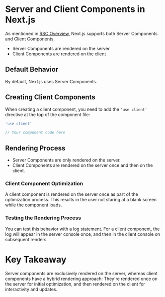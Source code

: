 # Server and Client Components in Next.js

As mentioned in [RSC Overview](/Notes/04-RSC-Overview.md), Next.js supports both Server Components and Client Components.

- Server Components are rendered on the server
- Client Components are rendered on the client

## Default Behavior

By default, Next.js uses Server Components.

## Creating Client Components

When creating a client component, you need to add the `'use client'` directive at the top of the component file:

```javascript
'use client'

// Your component code here
```

## Rendering Process

- Server Components are only rendered on the server.
- Client Components are rendered on the server once and then on the client.

### Client Component Optimization

A client component is rendered on the server once as part of the optimization process.
This results in the user not staring at a blank screen while the component loads.

### Testing the Rendering Process

You can test this behavior with a log statement.
For a client component, the log will appear in the server console once, and then in the client console on subsequent renders.

# Key Takeaway

Server components are exclusively rendered on the server, whereas client components have a hybrid rendering approach:
They're rendered once on the server for initial optimization, and then rendered on the client for interactivity and updates.